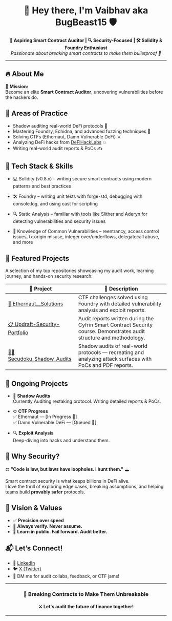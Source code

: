 
<h1 align="center">🚀 Hey there, I'm Vaibhav aka BugBeast15 🛡️</h1>
<p align="center">
  <strong>🧠 Aspiring Smart Contract Auditor  | 🔍 Security-Focused | 🛠️ Solidity & Foundry Enthusiast</strong><br/>
  <em>Passionate about breaking smart contracts to make them bulletproof 🔐</em>
</p>

---

## 🔥 About Me

🎯 **Mission:**  
Become an elite **Smart Contract Auditor**, uncovering vulnerabilities before the hackers do.

## 📌 Areas of Practice
- Shadow auditing real-world DeFi protocols 🔬  
- Mastering Foundry, Echidna, and advanced fuzzing techniques 🐞  
- Solving CTFs (Ethernaut, Damn Vulnerable DeFi) ⚔️  
- Analyzing DeFi hacks from [DeFiHackLabs](https://github.com/SunWeb3Sec/DeFiHackLabs) 💥  
- Writing real-world audit reports & PoCs ✍️



## 🧰 Tech Stack & Skills


- 💻 Solidity (v0.8.x) – writing secure smart contracts using modern patterns and best practices

- 🛠️ Foundry – writing unit tests with forge-std, debugging with console.log, and using cast for scripting

- 🔍 Static Analysis – familiar with tools like Slither and Aderyn for detecting vulnerabilities and security issues

- 🔐 Knowledge of Common Vulnerabilities – reentrancy, access control issues, tx.origin misuse, integer over/underflows, delegatecall abuse, and more


## 📂 Featured Projects

A selection of my top repositories showcasing my audit work, learning journey, and hands-on security research:

| 🚀 Project | 📝 Description |
|-----------|----------------|
| [🧠 Ethernaut__Solutions](https://github.com/clutchbeast15/Ethernaut__Solutions) | CTF challenges solved using Foundry with detailed vulnerability analysis and exploit reports. |
| [📋 Updraft-Security-Portfolio](https://github.com/clutchbeast15/Updraft-Security-Portfolio) | Audit reports written during the Cyfrin Smart Contract Security course. Demonstrates audit structure and methodology. |
| [🕵️‍♂️ Secudoku_Shadow_Audits](https://github.com/clutchbeast15/Secudoku_Shadow_Audits) | Shadow audits of real-world protocols — recreating and analyzing attack surfaces with PoCs and PDF reports. |





## 🚧 Ongoing Projects

- 📘 **Shadow Audits**  
  Currently Auditing restaking protocol.
  Writing detailed reports & PoCs.  

- ⚙️ **CTF Progress**  
  ✅ Ethernaut — [In Progress 🚀]  
  ✅ Damn Vulnerable DeFi — [Queued 🎯]  
  

- 🔍 **Exploit Analysis**  
  Deep-diving into hacks and understand them.



## 💬 Why Security?

⚖️ **"Code is law, but laws have loopholes. I hunt them."** 🕳️

Smart contract security is what keeps billions in DeFi alive.  
I love the thrill of exploring edge cases, breaking assumptions, and helping teams build **provably safer** protocols.



## 🌟 Vision & Values

- ✅ **Precision over speed**  
- 🔄 **Always verify. Never assume.**  
- 💭 **Learn in public. Fail forward. Audit better.**



## 📬 Let’s Connect!

- 💼 [LinkedIn](https://www.linkedin.com/in/vaibhav-sutar-977417349/)  
- 🐦 [X (Twitter)](https://twitter.com/SutarVaibhav_15)  
- 💬 DM me for audit collabs, feedback, or CTF jams!

---

<h3 align="center">🔐 Breaking Contracts to Make Them Unbreakable</h3>
<h4 align="center">⚔️ Let's audit the future of finance together!</h4>

---
<!--
**Clutchbeast15/Clutchbeast15** is a ✨ _special_ ✨ repository because its `README.md` (this file) appears on your GitHub profile.

Here are some ideas to get you started:

- 🔭 I’m currently working on ...
- 🌱 I’m currently learning ...
- 👯 I’m looking to collaborate on ...
- 🤔 I’m looking for help with ...
- 💬 Ask me about ...
- 📫 How to reach me: ...
- 😄 Pronouns: ...
- ⚡ Fun fact: ...
-->
